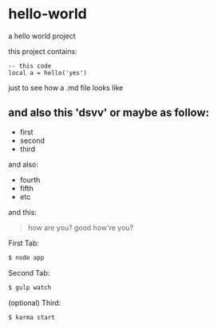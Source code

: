 # hello-world

a hello world project

this project contains:

    -- this code
    local a = hello('yes')

just to see how a .md file looks like

and also this 'dsvv' or maybe as follow:
---------------

+ first
+ second
+ third

and also:

- fourth
- fifth
- etc

and this:
> how are you?
> good how're you?


First Tab:
```sh
$ node app
```

Second Tab:
```sh
$ gulp watch
```

(optional) Third:
```sh
$ karma start
```



[dill]: <https://github.com/joemccann/dillinger>
   [git-repo-url]: <https://github.com/joemccann/dillinger.git>
   [john gruber]: <http://daringfireball.net>
   [@thomasfuchs]: <http://twitter.com/thomasfuchs>
   [df1]: <http://daringfireball.net/projects/markdown/>
   [markdown-it]: <https://github.com/markdown-it/markdown-it>
   [Ace Editor]: <http://ace.ajax.org>
   [node.js]: <http://nodejs.org>
   [Twitter Bootstrap]: <http://twitter.github.com/bootstrap/>
   [keymaster.js]: <https://github.com/madrobby/keymaster>
   [jQuery]: <http://jquery.com>
   [@tjholowaychuk]: <http://twitter.com/tjholowaychuk>
   [express]: <http://expressjs.com>
   [AngularJS]: <http://angularjs.org>
   [Gulp]: <http://gulpjs.com>

